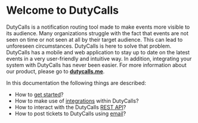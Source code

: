 # Welcome to DutyCalls

DutyCalls is a notification routing tool made to make events more visible to its audience. Many organizations struggle with the fact that events are not seen on time or not seen at all by their target audience. This can lead to unforeseen circumstances. DutyCalls is here to solve that problem. DutyCalls has a mobile and web application to stay up to date on the latest events in a very user-friendly and intuitive way. In addition, integrating your system with DutyCalls has never been easier. For more information about our product, please go to **[dutycalls.me](https://dutycalls.me)**.

In this documentation the following things are described:

* How to [get started](getting-started.md)?
* How to make use of [integrations](integrations.md) within DutyCalls?
* How to interact with the DutyCalls [REST API](rest-api.md)?
* How to post tickets to DutyCalls using [email](email.md)?
